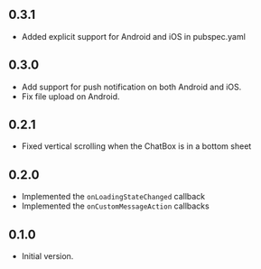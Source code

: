 ## 0.3.1

- Added explicit support for Android and iOS in pubspec.yaml

## 0.3.0

- Add support for push notification on both Android and iOS.
- Fix file upload on Android.

## 0.2.1

- Fixed vertical scrolling when the ChatBox is in a bottom sheet

## 0.2.0

- Implemented the `onLoadingStateChanged` callback
- Implemented the `onCustomMessageAction` callbacks

## 0.1.0

- Initial version.

